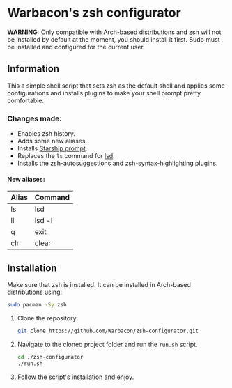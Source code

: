 # Warbacon's zsh configurator

**WARNING:** Only compatible with Arch-based distributions and zsh will not be installed by default at the moment, you should install it first. Sudo must be installed and configured for the current user.

## Information

This a simple shell script that sets zsh as the default shell and applies some configurations and installs plugins to make your shell prompt pretty comfortable.

### Changes made:

- Enables zsh history.
- Adds some new aliases.
- Installs [Starship prompt](https://starship.rs).
- Replaces the ```ls``` command for [lsd](https://github.com/Peltoche/lsd).
- Installs the [zsh-autosuggestions](https://github.com/zsh-users/zsh-autosuggestions.git) and [zsh-syntax-highlighting](https://github.com/zsh-users/zsh-syntax-highlighting) plugins.

#### New aliases:

| Alias | Command |
|-------|---------|
| ls    | lsd     |
| ll    | lsd -l  |
| q     | exit    |
| clr   | clear   |

## Installation

Make sure that zsh is installed. It can be installed in Arch-based distributions using:

```bash
sudo pacman -Sy zsh
```

1. Clone the repository:
   
    ```bash
    git clone https://github.com/Warbacon/zsh-configurator.git
    ```

2. Navigate to the cloned project folder and run the ```run.sh``` script.
   
   ```bash
   cd ./zsh-configurator
   ./run.sh
   ```

3. Follow the script's installation and enjoy.

